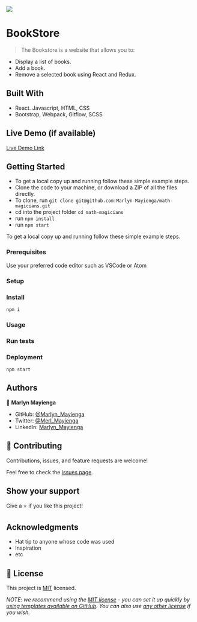 ![](https://img.shields.io/badge/Microverse-blueviolet)

# BookStore

> The Bookstore is a website that allows you to:

- Display a list of books.
- Add a book.
- Remove a selected book using React and Redux.


## Built With

- React. Javascript, HTML, CSS
- Bootstrap, Webpack, Gitflow, SCSS

## Live Demo (if available)

[Live Demo Link](https://livedemo.com)


## Getting Started

- To get a local copy up and running follow these simple example steps.
- Clone the code to your machine, or download a ZIP of all the files directly.
- To clone, run `git clone git@github.com:Marlyn-Mayienga/math-magicians.git `
- cd into the project folder `cd math-magicians`
- run `npm install`
- run `npm start`


To get a local copy up and running follow these simple example steps.

### Prerequisites
Use your preferred code editor such as VSCode or Atom

### Setup

### Install
`npm i`

### Usage

### Run tests

### Deployment
`npm start`



## Authors

👤 **Marlyn Mayienga**

- GitHub: [@Marlyn_Mayienga](https://github.com/Marlyn_Mayienga)
- Twitter: [@Merl_Mayienga](https://twitter.com/M_ayienga)
- LinkedIn: [Marlyn_Mayienga](https://linkedin.com/in/Marlyn_Mayienga)

## 🤝 Contributing

Contributions, issues, and feature requests are welcome!

Feel free to check the [issues page](../../issues/).

## Show your support

Give a ⭐️ if you like this project!

## Acknowledgments

- Hat tip to anyone whose code was used
- Inspiration
- etc

## 📝 License

This project is [MIT](./LICENSE) licensed.

_NOTE: we recommend using the [MIT license](https://choosealicense.com/licenses/mit/) - you can set it up quickly by [using templates available on GitHub](https://docs.github.com/en/communities/setting-up-your-project-for-healthy-contributions/adding-a-license-to-a-repository). You can also use [any other license](https://choosealicense.com/licenses/) if you wish._
